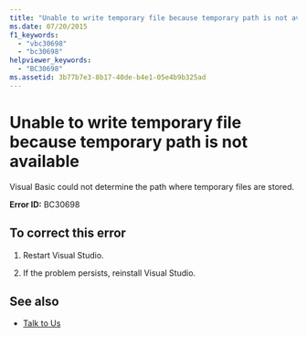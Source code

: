 ```yaml
---
title: "Unable to write temporary file because temporary path is not available"
ms.date: 07/20/2015
f1_keywords: 
  - "vbc30698"
  - "bc30698"
helpviewer_keywords: 
  - "BC30698"
ms.assetid: 3b77b7e3-8b17-40de-b4e1-05e4b9b325ad
---
```

# Unable to write temporary file because temporary path is not available
Visual Basic could not determine the path where temporary files are stored.  
  
 **Error ID:** BC30698  
  
## To correct this error  
  
1. Restart Visual Studio.  
  
2. If the problem persists, reinstall Visual Studio.  
  
## See also

- [Talk to Us](/visualstudio/ide/feedback-options)
